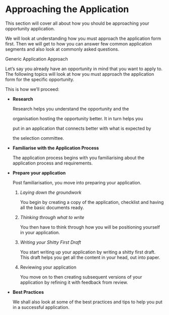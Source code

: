 # Approaching the Application

This section will cover all about how you should be approaching your opportunity application.

We will look at understanding how you must approach the application form first. Then we will get to how you can answer few common application segments and also look at commonly asked questions.

Generic Application Approach

Let’s say you already have an opportunity in mind that you want to apply to. The following topics will look at how you must approach the application form for the specific opportunity.

This is how we’ll proceed:

* **Research**     

  Research helps you understand the opportunity and the

  organisation hosting the opportunity better. It in turn helps you

  put in an application that connects better with what is expected by

  the selection committee.

* **Familiarise with the Application Process**

  The application process begins with you familiarising about the application process and requirements.

* **Prepare your application** 

  Post familiarisation, you move into preparing your application.

  1. _Laying down the groundwork_ 

     You begin by creating a copy of the application, checklist and having all the basic documents ready.

  2. _Thinking through what to write_ 

     You then have to think through how you will be positioning yourself in your application.

  3. _Writing your Shitty First Draft_ 

     You start writing up your application by writing a shitty first draft. This draft helps you get all the content in your head, out into paper.

  4. Reviewing your application 

     You move on to then creating subsequent versions of your application by refining it with feedback from review.

* **Best Practices** 

  We shall also look at some of the best practices and tips to help you put in a successful application.

